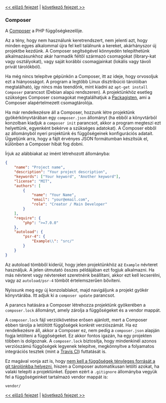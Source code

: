 [<< előző fejezet](01-front-controller.md) | [következő fejezet >>](03-error-handler.md)

### Composer

A [Composer](https://getcomposer.org/) a PHP függőségkezelője.

Az a tény, hogy nem használunk keretrendszert, nem jelenti azt, hogy minden egyes alkalommal újra fel kell találnunk a kereket, akárhányszor új projektbe kezdünk. A Composer segítségével könnyedén telepíthetünk alkalmazásunkhoz akár harmadik féltől származó csomagokat (library-kat vagy osztályokat), vagy saját korábbi csomagjainkat (lokális vagy távoli privát tárolókból).

Ha még nincs telepítve gépünkön a Composer, itt az ideje, hogy orvosoljuk ezt a hiányosságot. A program a legtöbb Linux disztribúció tárolóiban megtalálható, így nincs más teendőnk, mint kiadni az `apt-get install Composer` parancsot (Debian alapú rendszeren). A projektünkhöz esetleg szükséges Composer csomagokat megtalálhatjuk a [Packagisten](https://packagist.org/), ami a Composer alapértelmezett csomagtárolója.

Ha már rendelkezésre áll a Composer, hozzunk létre projektünk gyökérkönyvtárában egy `composer.json` állományt (ha ebből a könyvtárból konzolban kiadjuk a `composer init` parancsot, akkor a program megteszi ezt helyettünk, egyenként bekérve a szükséges adatokat). A Composer ebből az állományból nyeri projektünk és függőségeinek konfigurációs adatait. Ügyeljünk arra, hogy a fájlt érvényes JSON formátumban készítsük el, különben a Composer hibát fog dobni.

Írjuk az alábbiakat az imént létrehozott állományba:

```json
{
    "name": "Project name",
    "description": "Your project description",
    "keywords": ["Your keyword", "Another keyword"],
    "license": "MIT",
    "authors": [
        {
            "name": "Your Name",
            "email": "your@email.com",
            "role": "Creator / Main Developer"
        }
    ],
    "require": {
        "php": ">=7.0.0"
    },
    "autoload": {
        "psr-4": {
            "Example\\": "src/"
        }
    }
}
```

Az autoload tömbből kiderül, hogy jelen projektünkhöz az `Example` névteret használjuk. A jelen útmutató összes példájában ezt fogjuk alkalmazni. Ha más névteret vagy névtereket szeretnénk beállítani, akkor ezt kell lecserélni, vagy az `autoload/psr-4` tömböt értelemszerűen bővíteni.

Nyissunk meg egy új konzolablakot, majd navigáljunk a projekt gyökér könyvtárába. Itt adjuk ki a `composer update` parancsot.

A parancs hatására a Composer létrehozza projektünk gyökerében a `composer.lock` állományt, amely zárolja a függőségeket és a vendor mappát.

A `composer.lock` fájl verziókövetése erősen ajánlott, mert a Composer ebben tárolja a letöltött függőségek konkrét verziószámát. Ha ez rendelkezésre áll, akkor a Composer ez, nem pedig a `composer.json` alapján fogja letölteni a függőségeket. Ez akkor fontos igazán, ha egy projekten többen is dolgoznak. A `composer.lock` biztosítja, hogy mindenkinél azonos verziószámú függőségek legyenek telepítve, megkönnyítve a folyamatos integrációs tesztek (mint a [Travis CI](https://travis-ci.org/)) futtatását is.

Ez magával vonja azt is, hogy [nem kell a függőségek tényleges forrását a git tárolónkba helyezni](https://getcomposer.org/doc/faqs/should-i-commit-the-dependencies-in-my-vendor-directory.md), hiszen a Composer automatikusan letölti azokat, ha valaki telepíti a projektünket. Éppen ezért a `.gitignore` állományba vegyük fel a függőségeinket tartalmazó vendor mappát is:

```
vendor/
```


[<< előző fejezet](01-front-controller.md) | [következő fejezet >>](03-error-handler.md)
